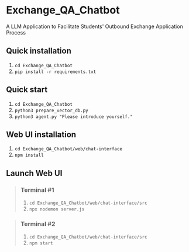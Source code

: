 # Exchange_QA_Chatbot
A LLM Application to Facilitate Students' Outbound Exchange Application Process

## Quick installation
1. `cd Exchange_QA_Chatbot`
2. `pip install -r requirements.txt`

## Quick start
1. `cd Exchange_QA_Chatbot`
2. `python3 prepare_vector_db.py`
3. `python3 agent.py "Please introduce yourself."`

## Web UI installation
1. `cd Exchange_QA_Chatbot/web/chat-interface`
2. `npm install`

## Launch Web UI
>### Terminal #1
>1. `cd Exchange_QA_Chatbot/web/chat-interface/src`
>2. `npx nodemon server.js`

>### Terminal #2
>1. `cd Exchange_QA_Chatbot/web/chat-interface/src`
>2. `npm start`
